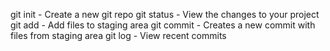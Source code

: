 git init - Create a new git repo
git status - View the changes to your project
git add - Add files to staging area
git commit - Creates a new commit with files from staging area
git log - View recent commits
